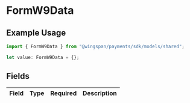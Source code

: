 # FormW9Data

## Example Usage

```typescript
import { FormW9Data } from "@wingspan/payments/sdk/models/shared";

let value: FormW9Data = {};
```

## Fields

| Field       | Type        | Required    | Description |
| ----------- | ----------- | ----------- | ----------- |